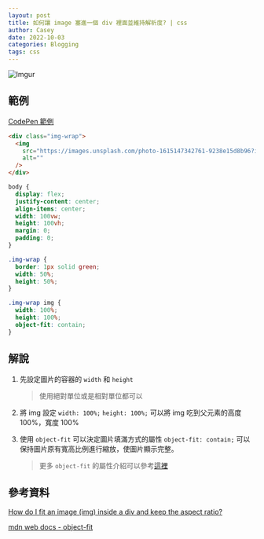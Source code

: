 ```yaml
---
layout: post
title: 如何讓 image 塞進一個 div 裡面並維持解析度? | css
author: Casey
date: 2022-10-03
categories: Blogging
tags: css
---
```


![Imgur](https://i.imgur.com/l2ctqUP.png)

## 範例

[CodePen 範例](https://codepen.io/iosum/pen/poVVYOG?editors=1100)

```html
<div class="img-wrap">
  <img
    src="https://images.unsplash.com/photo-1615147342761-9238e15d8b96?ixid=MXwxMjA3fDB8MHxwaG90by1wYWdlfHx8fGVufDB8fHw%3D&ixlib=rb-1.2.1&auto=format&fit=crop&w=1001&q=80"
    alt=""
  />
</div>
```

```css
body {
  display: flex;
  justify-content: center;
  align-items: center;
  width: 100vw;
  height: 100vh;
  margin: 0;
  padding: 0;
}

.img-wrap {
  border: 1px solid green;
  width: 50%;
  height: 50%;
}

.img-wrap img {
  width: 100%;
  height: 100%;
  object-fit: contain;
}
```

## 解說

1. 先設定圖片的容器的 `width` 和 `height`

   > 使用絕對單位或是相對單位都可以

2. 將 img 設定 `width: 100%;` `height: 100%;`
   可以將 img 吃到父元素的高度 100%，寬度 100%

3. 使用 `object-fit` 可以決定圖片填滿方式的屬性
   `object-fit: contain;` 可以保持圖片原有寬高比例進行縮放，使圖片顯示完整。
   > 更多 `object-fit` 的屬性介紹可以參考[這裡](https://developer.mozilla.org/en-US/docs/Web/CSS/object-fit)

## 參考資料

[How do I fit an image (img) inside a div and keep the aspect ratio?](https://stackoverflow.com/questions/4394309/how-do-i-fit-an-image-img-inside-a-div-and-keep-the-aspect-ratio)

[mdn web docs - object-fit](https://developer.mozilla.org/en-US/docs/Web/CSS/object-fit)
